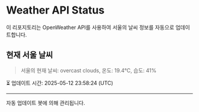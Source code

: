 
# Weather API Status

이 리포지토리는 OpenWeather API를 사용하여 서울의 날씨 정보를 자동으로 업데이트합니다.

## 현재 서울 날씨
> 서울의 현재 날씨: overcast clouds, 온도: 19.4°C, 습도: 41%

⏳ 업데이트 시간: 2025-05-12 23:58:24 (UTC)

---
자동 업데이트 봇에 의해 관리됩니다.
